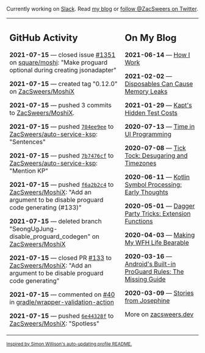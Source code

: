 Currently working on [Slack](https://slack.com/). Read [my blog](https://zacsweers.dev/) or [follow @ZacSweers on Twitter](https://twitter.com/ZacSweers).

<table><tr><td valign="top" width="60%">

## GitHub Activity
<!-- githubActivity starts -->
**2021-07-15** — closed issue [#1351](https://api.github.com/repos/square/moshi/issues/1351) on [square/moshi](https://api.github.com/repos/square/moshi): "Make proguard optional during creating jsonadapter"

**2021-07-15** — created tag "0.12.0" on [ZacSweers/MoshiX](https://api.github.com/repos/ZacSweers/MoshiX)

**2021-07-15** — pushed 3 commits to [ZacSweers/MoshiX](https://api.github.com/repos/ZacSweers/MoshiX).

**2021-07-15** — pushed [`704ee9ee`](https://github.com/ZacSweers/auto-service-ksp/commit/704ee9eee366c38145b611c087f5a16b89b5a210) to [ZacSweers/auto-service-ksp](https://api.github.com/repos/ZacSweers/auto-service-ksp): "Sentences"

**2021-07-15** — pushed [`7b7476cf`](https://github.com/ZacSweers/auto-service-ksp/commit/7b7476cf672873b66496c4f02450772ec3e85571) to [ZacSweers/auto-service-ksp](https://api.github.com/repos/ZacSweers/auto-service-ksp): "Mention KP"

**2021-07-15** — pushed [`f6a2b2c4`](https://github.com/ZacSweers/MoshiX/commit/f6a2b2c464abb07df98631baf7a0fa1c3a3676a6) to [ZacSweers/MoshiX](https://api.github.com/repos/ZacSweers/MoshiX): "Add an argument to be disable proguard code generating (#133)"

**2021-07-15** — deleted branch "SeongUgJung-disable_proguard_codegen" on [ZacSweers/MoshiX](https://api.github.com/repos/ZacSweers/MoshiX)

**2021-07-15** — closed PR [#133](https://api.github.com/repos/ZacSweers/MoshiX/pulls/133) to [ZacSweers/MoshiX](https://api.github.com/repos/ZacSweers/MoshiX): "Add an argument to be disable proguard code generating"

**2021-07-15** — commented on [#40](https://github.com/gradle/wrapper-validation-action/issues/40#issuecomment-881129016) in [gradle/wrapper-validation-action](https://api.github.com/repos/gradle/wrapper-validation-action)

**2021-07-15** — pushed [`6e44328f`](https://github.com/ZacSweers/MoshiX/commit/6e44328fcac07413ebba4b975896dad78c5d3bbf) to [ZacSweers/MoshiX](https://api.github.com/repos/ZacSweers/MoshiX): "Spotless"
<!-- githubActivity ends -->
</td><td valign="top" width="40%">

## On My Blog
<!-- blog starts -->
**2021-06-14** — [How I Work](https://www.zacsweers.dev/how-i-work/)

**2021-02-02** — [Disposables Can Cause Memory Leaks](https://www.zacsweers.dev/disposables-can-cause-memory-leaks/)

**2021-01-29** — [Kapt's Hidden Test Costs](https://www.zacsweers.dev/kapts-hidden-test-costs/)

**2020-07-13** — [Time in UI Programming](https://www.zacsweers.dev/time-in-ui/)

**2020-07-08** — [Tick Tock: Desugaring and Timezones](https://www.zacsweers.dev/ticktock-desugaring-timezones/)

**2020-06-11** — [Kotlin Symbol Processing: Early Thoughts](https://www.zacsweers.dev/kotlin-symbol-processor-early-thoughts/)

**2020-05-01** — [Dagger Party Tricks: Extension Functions](https://www.zacsweers.dev/dagger-party-tricks-extension-functions/)

**2020-04-03** — [Making My WFH Life Bearable](https://www.zacsweers.dev/making-wfh-life-bearable/)

**2020-03-16** — [Android's Built-in ProGuard Rules: The Missing Guide](https://www.zacsweers.dev/android-proguard-rules/)

**2020-03-09** — [Stories from Josephine](https://www.zacsweers.dev/stories-from-josephine/)
<!-- blog ends -->
More on [zacsweers.dev](https://zacsweers.dev/)
</td></tr></table>

<sub><a href="https://simonwillison.net/2020/Jul/10/self-updating-profile-readme/">Inspired by Simon Willison's auto-updating profile README.</a></sub>